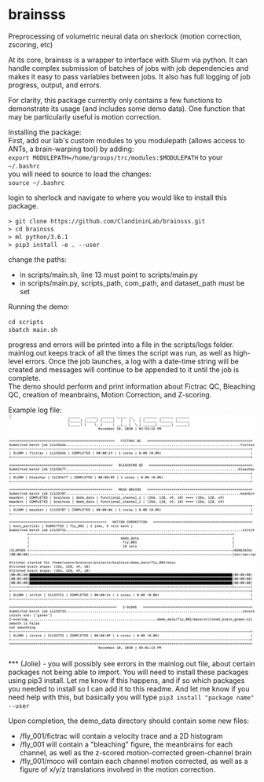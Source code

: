 # brainsss
Preprocessing of volumetric neural data on sherlock (motion correction, zscoring, etc)

At its core, brainsss is a wrapper to interface with Slurm via python. It can handle complex submission of batches of jobs with job dependencies and makes it easy to pass variables between jobs. It also has full logging of job progress, output, and errors.

For clarity, this package currently only contains a few functions to demonstrate its usage (and includes some demo data). One function that may be particularly useful is motion correction.

Installing the package:  
First, add our lab's custom modules to you modulepath (allows access to ANTs, a brain-warping tool) by adding:  
```export MODULEPATH=/home/groups/trc/modules:$MODULEPATH``` to your
```~/.bashrc```  
you will need to source to load the changes:  
```source ~/.bashrc```

login to sherlock and navigate to where you would like to install this package.  
```shell
> git clone https://github.com/ClandininLab/brainsss.git
> cd brainsss
> ml python/3.6.1
> pip3 install -e . --user
```
change the paths:  
  - in scripts/main.sh, line 13 must point to scripts/main.py
  - in scripts/main.py, scripts_path, com_path, and dataset_path must be set

Running the demo:  
```shell
cd scripts
sbatch main.sh
```
progress and errors will be printed into a file in the scripts/logs folder.  
mainlog.out keeps track of all the times the script was run, as well as high-level errors. 
Once the job launches, a log with a date-time string will be created and messages will continue to be appended to it until the job is complete.  
The demo should perform and print information about Fictrac QC, Bleaching QC, creation of meanbrains, Motion Correction, and Z-scoring.  

Example log file:
![example_log_file](example_log_file.png)

*** (Jolie) - you will possibly see errors in the mainlog.out file, about certain packages not being able to import. You will need to install these packages using pip3 install. Let me know if this happens, and if so which packages you needed to install so I can add it to this readme. And let me know if you need help with this, but basically you will type ```pip3 install "package name" --user```

Upon completion, the demo_data directory should contain some new files:
- /fly_001/fictrac will contain a velocity trace and a 2D histogram
- /fly_001 will contain a "bleaching" figure, the meanbrains for each channel, as well as the z-scored motion-corrected green-channel brain
- /fly_001/moco will contain each channel motion corrected, as well as a figure of x/y/z translations involved in the motion correction.
